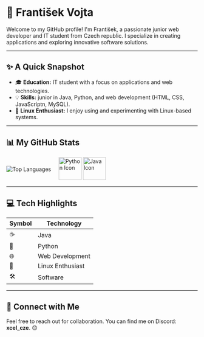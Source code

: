 # 👋 František Vojta

Welcome to my GitHub profile! I'm František, a passionate junior web developer and IT student from Czech republic. I specialize in creating applications and exploring innovative software solutions.

---

## ✨ A Quick Snapshot

- 🎓 **Education:** IT student with a focus on applications and web technologies.
- 💡 **Skills:** junior in Java, Python, and web development (HTML, CSS, JavaScriptn, MySQL).
- 🐧 **Linux Enthusiast:** I enjoy using and experimenting with Linux-based systems.

---

## 📊 My GitHub Stats

<div style="display: flex; align-items: center; gap: 20px;">
  <img src="https://github-readme-stats.vercel.app/api/top-langs/?username=frantisek-vojta&langs_count=4&layout=compact&theme=dark&exclude_repo=starbucks-vojta,animacce-JS" alt="Top Languages" />
  <div>
    <img src="https://techstack-generator.vercel.app/python-icon.svg" alt="Python Icon" width="60" height="60">
    <img src="https://techstack-generator.vercel.app/java-icon.svg" alt="Java Icon" width="60" height="60">
  </div>
</div>

---

## 💻 Tech Highlights

| Symbol | Technology       |
|--------|------------------|
| ☕     | Java             |
| 🐍     | Python           |
| 🌐     | Web Development  |
| 🐧     | Linux Enthusiast |
| 🛠️     | Software         |

---

## 🤝 Connect with Me

Feel free to reach out for collaboration. You can find me on Discord: **xcel_cze**. 😊

